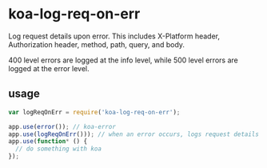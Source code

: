 # koa-log-req-on-err

Log request details upon error.  This includes X-Platform header, Authorization header, method, path, query, and body.

400 level errors are logged at the info level, while 500 level errors are logged at the error level.

## usage

```javascript
var logReqOnErr = require('koa-log-req-on-err');

app.use(error()); // koa-error
app.use(logReqOnErr())); // when an error occurs, logs request details
app.use(function* () {
  // do something with koa
});
```
